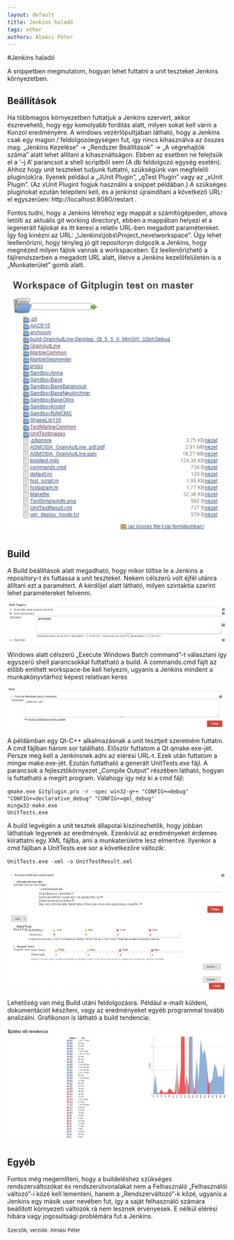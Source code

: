 ```yaml
---
layout: default
title: Jenkins haladó
tags: other
authors: Almási Péter
---
```


#Jenkins haladó

A snippetben megmutatom, hogyan lehet futtatni a unit teszteket Jenkins környezetben.

## Beállítások

Ha többmagos környezetben futtatjuk a Jenkins szervert, akkor észrevehető, hogy egy komolyabb fordítás alatt, milyen sokat kell várni a Konzol eredményére. A windows vezérlőpultjában látható, hogy a Jenkins csak egy magon / feldolgozóegységen fut, így nincs kihasználva az összes mag. „Jenkins Kezelése” -> „Rendszer Beállítások” -> „A végrehajtók száma” alatt lehet állítani a kihasználtságon. Ebben az esetben ne felejtsük el a ’–j A’ parancsot a shell scriptből sem (A db feldolgozó egység esetén).
Ahhoz hogy unit teszteket tudjunk futtatni, szükségünk van megfelelő plugin(ok)ra. Ilyenek például a „JUnit Plugin”, „qTest Plugin” vagy az „xUnit Plugin”. (Az xUnit Plugint fogjuk használni a snippet példában.) A szükséges pluginokat ezután telepíteni kell, és a jenkinst újraindítani a következő URL-el egyszerűen: http://localhost:8080/restart .

Fontos tudni, hogy a Jenkins létrehoz egy mappát a számítógépeden, ahova letölti az aktuális git working directoryt, ebben a mappában helyezi el a legenerált fájlokat és itt keresi a relatív URL-ben megadott paramétereket. Így fog kinézni az URL: „\Jenkins\jobs\Project_neve\workspace”. Úgy lehet leellenőrizni, hogy tényleg jó git repositoryn dolgozik a Jenkins, hogy megnézed milyen fájlok vannak a workspaceben. Ez leellenőrizhető a fájlrendszerben a megadott URL alatt, illetve a Jenkins kezelőfelületén is a „Munkaterület” gomb alatt.

![](image/Jenkins_halado_kep_01.PNG)
 
 
## Build

A Build beállítások alatt megadható, hogy mikor töltse le a Jenkins a repository-t és futtassa a unit teszteket. Nekem célszerű volt éjfél utánra állítani ezt a paramétert. A kérdőjel alatt látható, milyen szintaktia szerint lehet paramétereket felvenni. 

![](image/Jenkins_halado_kep_02.PNG)

Windows alatt célszerű „Execute Windows Batch command”-t választani így egyszerű shell parancsokkal futtatható a build. A commands.cmd fájlt az előbb említett workspace-be kell helyezni, ugyanis a Jenkins mindent a munkakönyvtárhoz képest relatívan keres

![](image/Jenkins_halado_kep_03.PNG)
 
A példámban egy Qt-C++ alkalmazásnak a unit tesztjeit szeretném futtatni. A cmd fájlban három sor található. Először futtatom a Qt qmake.exe-jét. Persze meg kell a Jenkinsnek adni az elérési URL-t. Ezek után futtatom a mingw make.exe-jét. Ezután futtatható a generált UnitTests.exe fájl.
A parancsok a fejlesztőkörnyezet „Compile Output” részében látható, hogyan is futtatható a megírt program. Valahogy így néz ki a cmd fájl:

	qmake.exe Gitplugin.pro -r -spec win32-g++ "CONFIG+=debug" "CONFIG+=declarative_debug" "CONFIG+=qml_debug"
	mingw32-make.exe
	UnitTests.exe

A build legvégén a unit tesztek állapotai kiszínezhetők, hogy jobban láthatóak legyenek az eredmények. Ezenkívül az eredményeket érdemes kiírattatni egy XML fájlba, ami a munkaterületre lesz elmentve.
Ilyenkor a cmd fájlban a UnitTests.exe sor a következőre változik:

	UnitTests.exe -xml -o UnitTestResult.xml

![](image/Jenkins_halado_kep_04.PNG)
 
Lehetőség van még Build utáni feldolgozásra. Például e-mailt küldeni, dokumentációt készíteni, vagy az eredményeket egyéb programmal tovább analizálni. Grafikonon is látható a build tendencia:

![](image/Jenkins_halado_kep_05.PNG)
 

## Egyéb

Fontos még megemlíteni, hogy a buildeléshez szükséges rendszerváltozókat és rendszerútvonalakat nem a Felhasználó „Felhasználói változó”-i közé kell lementeni, hanem a „Rendszerváltozó”-k közé, ugyanis a Jenkins egy másik user nevében fut, így a saját felhasználó számára beállított környezeti változók rá nem lesznek érvényesek. E nélkül elérési hibára vagy jogosultsági problémára fut a Jenkins.


<small>Szerzők, verziók: Almási Péter</small>

 

